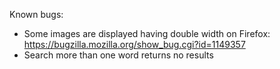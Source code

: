 Known bugs:

- Some images are displayed having double width on Firefox: https://bugzilla.mozilla.org/show_bug.cgi?id=1149357
- Search more than one word returns no results